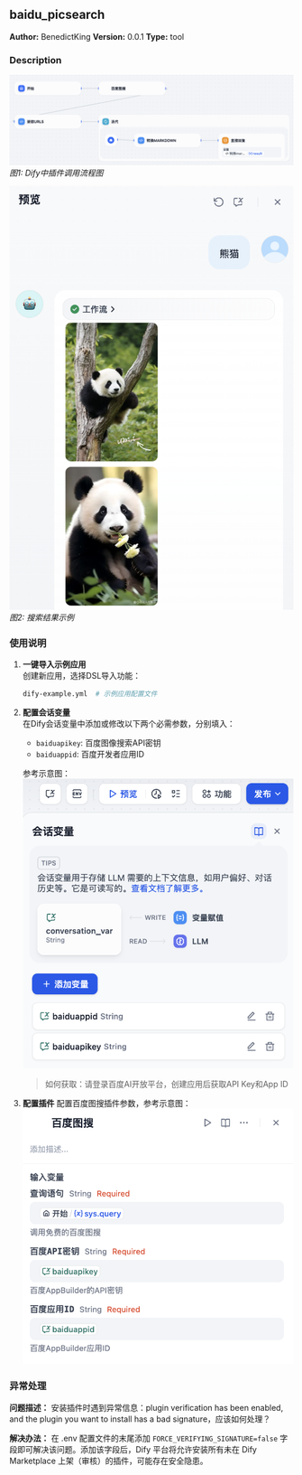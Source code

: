 ## baidu_picsearch

**Author:** BenedictKing
**Version:** 0.0.1
**Type:** tool

### Description

![Dify样例流程图](./images/guide1.png)  
*图1: Dify中插件调用流程图*

![输出效果图](./images/guide2.png)  
*图2: 搜索结果示例*

### 使用说明

1. **一键导入示例应用**  
   创建新应用，选择DSL导入功能：
   ```bash
   dify-example.yml  # 示例应用配置文件
   ```

2. **配置会话变量**  
   在Dify会话变量中添加或修改以下两个必需参数，分别填入：
   - `baiduapikey`: 百度图像搜索API密钥
   - `baiduappid`: 百度开发者应用ID
  
   参考示意图：![guide3](./images/guide3.png)

   > 如何获取：请登录百度AI开放平台，创建应用后获取API Key和App ID

3. **配置插件**
   配置百度图搜插件参数，参考示意图：![guide4](./images/guide4.png)

### 异常处理

**问题描述：** 安装插件时遇到异常信息：plugin verification has been enabled, and the plugin you want to install has a bad signature，应该如何处理？

**解决办法：** 在 .env 配置文件的末尾添加 `FORCE_VERIFYING_SIGNATURE=false` 字段即可解决该问题。添加该字段后，Dify 平台将允许安装所有未在 Dify Marketplace 上架（审核）的插件，可能存在安全隐患。


